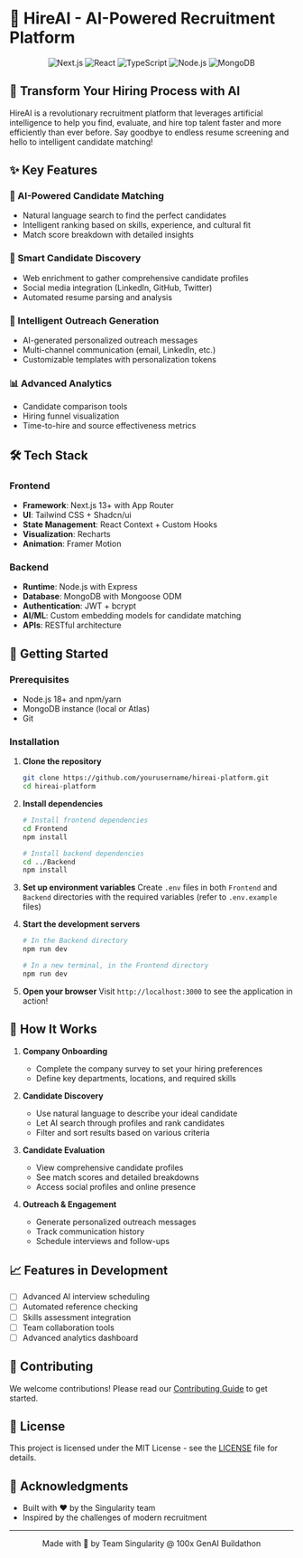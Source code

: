 # 🚀 HireAI - AI-Powered Recruitment Platform

<div align="center">
  <img src="https://img.shields.io/badge/Next.js-000000?style=for-the-badge&logo=nextdotjs&logoColor=white" alt="Next.js">
  <img src="https://img.shields.io/badge/React-20232A?style=for-the-badge&logo=react&logoColor=61DAFB" alt="React">
  <img src="https://img.shields.io/badge/TypeScript-007ACC?style=for-the-badge&logo=typescript&logoColor=white" alt="TypeScript">
  <img src="https://img.shields.io/badge/Node.js-43853D?style=for-the-badge&logo=node.js&logoColor=white" alt="Node.js">
  <img src="https://img.shields.io/badge/MongoDB-4EA94B?style=for-the-badge&logo=mongodb&logoColor=white" alt="MongoDB">
</div>

## 🌟 Transform Your Hiring Process with AI

HireAI is a revolutionary recruitment platform that leverages artificial intelligence to help you find, evaluate, and hire top talent faster and more efficiently than ever before. Say goodbye to endless resume screening and hello to intelligent candidate matching!

## ✨ Key Features

### 🤖 AI-Powered Candidate Matching
- Natural language search to find the perfect candidates
- Intelligent ranking based on skills, experience, and cultural fit
- Match score breakdown with detailed insights

### 🎯 Smart Candidate Discovery
- Web enrichment to gather comprehensive candidate profiles
- Social media integration (LinkedIn, GitHub, Twitter)
- Automated resume parsing and analysis

### 💬 Intelligent Outreach Generation
- AI-generated personalized outreach messages
- Multi-channel communication (email, LinkedIn, etc.)
- Customizable templates with personalization tokens

### 📊 Advanced Analytics
- Candidate comparison tools
- Hiring funnel visualization
- Time-to-hire and source effectiveness metrics

## 🛠 Tech Stack

### Frontend
- **Framework**: Next.js 13+ with App Router
- **UI**: Tailwind CSS + Shadcn/ui
- **State Management**: React Context + Custom Hooks
- **Visualization**: Recharts
- **Animation**: Framer Motion

### Backend
- **Runtime**: Node.js with Express
- **Database**: MongoDB with Mongoose ODM
- **Authentication**: JWT + bcrypt
- **AI/ML**: Custom embedding models for candidate matching
- **APIs**: RESTful architecture

## 🚀 Getting Started

### Prerequisites
- Node.js 18+ and npm/yarn
- MongoDB instance (local or Atlas)
- Git

### Installation

1. **Clone the repository**
   ```bash
   git clone https://github.com/yourusername/hireai-platform.git
   cd hireai-platform
   ```

2. **Install dependencies**
   ```bash
   # Install frontend dependencies
   cd Frontend
   npm install
   
   # Install backend dependencies
   cd ../Backend
   npm install
   ```

3. **Set up environment variables**
   Create `.env` files in both `Frontend` and `Backend` directories with the required variables (refer to `.env.example` files)

4. **Start the development servers**
   ```bash
   # In the Backend directory
   npm run dev
   
   # In a new terminal, in the Frontend directory
   npm run dev
   ```

5. **Open your browser**
   Visit `http://localhost:3000` to see the application in action!

## 🤖 How It Works

1. **Company Onboarding**
   - Complete the company survey to set your hiring preferences
   - Define key departments, locations, and required skills

2. **Candidate Discovery**
   - Use natural language to describe your ideal candidate
   - Let AI search through profiles and rank candidates
   - Filter and sort results based on various criteria

3. **Candidate Evaluation**
   - View comprehensive candidate profiles
   - See match scores and detailed breakdowns
   - Access social profiles and online presence

4. **Outreach & Engagement**
   - Generate personalized outreach messages
   - Track communication history
   - Schedule interviews and follow-ups

## 📈 Features in Development

- [ ] Advanced AI interview scheduling
- [ ] Automated reference checking
- [ ] Skills assessment integration
- [ ] Team collaboration tools
- [ ] Advanced analytics dashboard

## 🤝 Contributing

We welcome contributions! Please read our [Contributing Guide](CONTRIBUTING.md) to get started.

## 📄 License

This project is licensed under the MIT License - see the [LICENSE](LICENSE) file for details.

## 🙏 Acknowledgments

- Built with ❤️ by the Singularity team
- Inspired by the challenges of modern recruitment

---

<div align="center">
  Made with 💜 by Team Singularity @ 100x GenAI Buildathon
</div>
